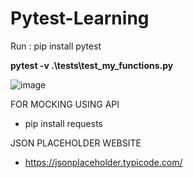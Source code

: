 # Pytest-Learning
Run : pip install pytest

 **pytest -v .\tests\test_my_functions.py**

![image](https://github.com/sammy-9930/Pytest-Learning/assets/80445152/9553f41e-f70a-42bb-9d77-d1f2180ae3b9)

FOR MOCKING USING API
- pip install requests

JSON PLACEHOLDER WEBSITE
- https://jsonplaceholder.typicode.com/
